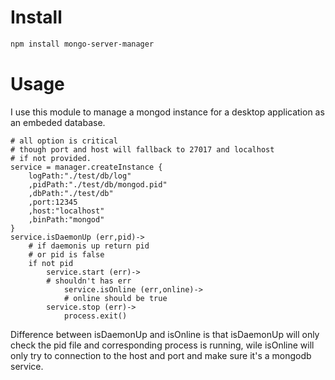 # Install
```bash
npm install mongo-server-manager
```

# Usage

I use this module to manage a mongod instance for a desktop application as an embeded database.

```coffee-script
# all option is critical
# though port and host will fallback to 27017 and localhost
# if not provided.
service = manager.createInstance {
    logPath:"./test/db/log"
    ,pidPath:"./test/db/mongod.pid"
    ,dbPath:"./test/db"
    ,port:12345
    ,host:"localhost"
    ,binPath:"mongod"
}
service.isDaemonUp (err,pid)->
    # if daemonis up return pid
    # or pid is false
    if not pid
        service.start (err)->
	    # shouldn't has err
            service.isOnline (err,online)->
	        # online should be true 
		service.stop (err)->
		    process.exit()
```

Difference between isDaemonUp and isOnline is that isDaemonUp will only check the pid file and corresponding process is running, wile isOnline will only try to connection to the host and port and make sure it's a mongodb service.


